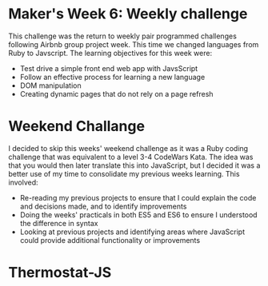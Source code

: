 # Maker's Week 6: Weekly challenge
This challenge was the return to weekly pair programmed challenges following Airbnb group project week.
This time we changed languages from Ruby to Javscript.
The learning objectives for this week were:

* Test drive a simple front end web app with JavsScript
* Follow an effective process for learning a new language
* DOM manipulation
* Creating dynamic pages that do not rely on a page refresh



# Weekend Challange
I decided to skip this weeks' weekend challenge as it was a Ruby coding challenge that was equivalent to a level 3-4 CodeWars Kata.
The idea was that you would then later translate this into JavaScript, but I decided it was a better use of my time to consolidate my previous weeks learning.
This involved:

* Re-reading my previous projects to ensure that I could explain the code and decisions made, and to identify improvements
* Doing the weeks' practicals in both ES5 and ES6 to ensure I understood the difference in syntax
* Looking at previous projects and identifying areas where JavaScript could provide additional functionality or improvements

# Thermostat-JS
